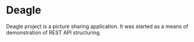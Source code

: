 # Deagle

Deagle project is a picture sharing application.
It was started as a means of demonstration of REST API structuring.
